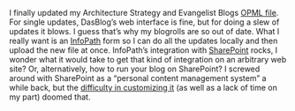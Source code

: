 I finally updated my Architecture Strategy and Evangelist Blogs [OPML
file](http://devhawk.net/neat.opml.aspx). For single updates, DasBlog’s
web interface is fine, but for doing a slew of updates it blows. I guess
that’s why my blogrolls are so out of date. What I really want is an
[InfoPath](http://www.microsoft.com/Office/infopath) form so I can do
all the updates locally and then upload the new file at once. InfoPath’s
integration with [SharePoint](http://www.microsoft.com/sharepoint)
rocks, I wonder what it would take to get that kind of integration on an
arbitrary web site? Or, alternatively, how to run your blog on
SharePoint? I screwed around with SharePoint as a “personal content
management system” a while back, but the [difficulty in customizing
it](http://devhawk.net/PermaLink.aspx?guid=154024b0-11d1-42a3-b79f-0baa68f2e57e)
(as well as a lack of time on my part) doomed that.
